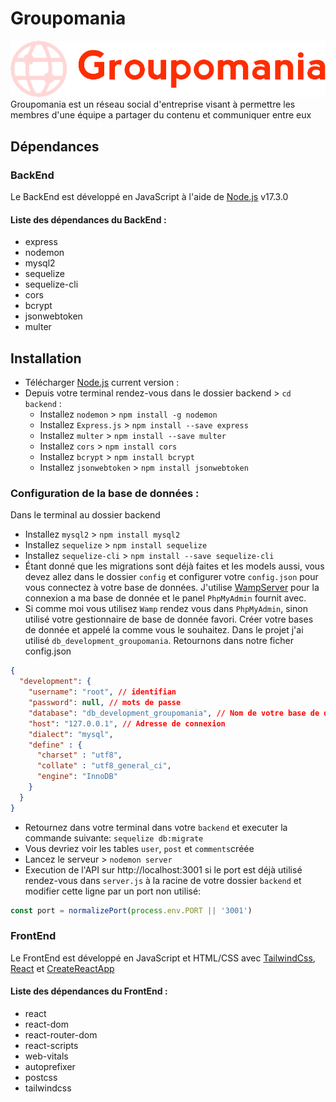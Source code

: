 # Groupomania
<img src="https://github.com/OlivierHette/Groupomania/blob/main/frontend/src/assets/images/logo-red.png?raw=true"/>
Groupomania est un réseau social d'entreprise visant à permettre les membres d'une équipe a partager du contenu et communiquer entre eux

## Dépendances

### BackEnd
Le BackEnd est développé en JavaScript à l'aide de <a href="https://nodejs.dev/download">Node.js<a/> v17.3.0
#### Liste des dépendances du BackEnd :
  - express
  - nodemon
  - mysql2
  - sequelize
  - sequelize-cli
  - cors
  - bcrypt
  - jsonwebtoken
  - multer

## Installation
  - Télécharger <a href="https://nodejs.dev/download">Node.js<a/> current version :
  - Depuis votre terminal rendez-vous dans le dossier backend > `cd backend` :
      - Installez `nodemon` > `npm install -g nodemon`
      - Installez `Express.js` > `npm install --save express`
      - Installez `multer` > `npm install --save multer`
      - Installez `cors` > `npm install cors`
      - Installez `bcrypt` > `npm install bcrypt`
      - Installez `jsonwebtoken` > `npm install jsonwebtoken`
   
  ### Configuration de la base de données :
  Dans le terminal au dossier backend
  - Installez `mysql2` > `npm install mysql2`
  - Installez `sequelize` > `npm install sequelize`
  - Installez `sequelize-cli` > `npm install --save sequelize-cli`
  - Étant donné que les migrations sont déjà faites et les models aussi, vous devez allez dans le dossier `config` et configurer votre `config.json` pour vous connectez à votre base de données.
  J'utilise <a href="https://www.wampserver.com/">WampServer</a> pour la connexion a ma base de donnée et le panel `PhpMyAdmin` fournit avec.
  - Si comme moi vous utilisez `Wamp` rendez vous dans `PhpMyAdmin`, sinon utilisé votre gestionnaire de base de donnée favori. Créer votre bases de donnée et appelé la comme vous le souhaitez.
  Dans le projet j'ai utilisé `db_development_groupomania`. Retournons dans notre ficher config.json
  ```JSON
  {
    "development": {
      "username": "root", // identifian
      "password": null, // mots de passe
      "database": "db_development_groupomania", // Nom de votre base de donné
      "host": "127.0.0.1", // Adresse de connexion
      "dialect": "mysql", 
      "define" : { 
        "charset" : "utf8", 
        "collate" : "utf8_general_ci",
        "engine": "InnoDB"
      }
    }
  }
  ```
  - Retournez dans votre terminal dans votre `backend` et executer la commande suivante: `sequelize db:migrate`
  - Vous devriez voir les tables `user`, `post` et `comments`créée
  - Lancez le serveur > `nodemon server`
  - Execution de l'API sur http://localhost:3001 si le port est déjà utilisé rendez-vous dans `server.js` à la racine de votre dossier `backend` et modifier cette ligne par un port non utilisé:
  ```javascript
  const port = normalizePort(process.env.PORT || '3001')
  ```
  
### FrontEnd
Le FrontEnd est développé en JavaScript et HTML/CSS avec <a href="https://tailwindcss.com/docs/installation">TailwindCss</a>, <a href="https://fr.reactjs.org/">React</a> et <a href="https://fr.reactjs.org/docs/create-a-new-react-app.html#create-react-app">CreateReactApp</a> 
#### Liste des dépendances du FrontEnd :
  - react
  - react-dom
  - react-router-dom
  - react-scripts
  - web-vitals
  - autoprefixer
  - postcss
  - tailwindcss
  
  
